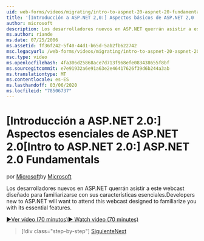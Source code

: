 ```yaml
---
uid: web-forms/videos/migrating/intro-to-aspnet-20-aspnet-20-fundamentals
title: '[Introducción a ASP.NET 2,0:] Aspectos básicos de ASP.NET 2,0 | Microsoft Docs'
author: microsoft
description: Los desarrolladores nuevos en ASP.NET querrán asistir a este webcast diseñado para familiarizarse con sus características esenciales.
ms.author: riande
ms.date: 07/25/2006
ms.assetid: ff36f242-5f40-44d1-b65d-5ab2fb622742
msc.legacyurl: /web-forms/videos/migrating/intro-to-aspnet-20-aspnet-20-fundamentals
msc.type: video
ms.openlocfilehash: 4fa306d25868ace7d713f968efe083438655f8bf
ms.sourcegitcommit: e7e91932a6e91a63e2e46417626f39d6b244a3ab
ms.translationtype: MT
ms.contentlocale: es-ES
ms.lasthandoff: 03/06/2020
ms.locfileid: "78506737"
---
```

# <a name="intro-to-aspnet-20-aspnet-20-fundamentals"></a><span data-ttu-id="84349-103">[Introducción a ASP.NET 2.0:] Aspectos esenciales de ASP.NET 2.0</span><span class="sxs-lookup"><span data-stu-id="84349-103">[Intro to ASP.NET 2.0:] ASP.NET 2.0 Fundamentals</span></span>

<span data-ttu-id="84349-104">por [Microsoft](https://github.com/microsoft)</span><span class="sxs-lookup"><span data-stu-id="84349-104">by [Microsoft](https://github.com/microsoft)</span></span>

<span data-ttu-id="84349-105">Los desarrolladores nuevos en ASP.NET querrán asistir a este webcast diseñado para familiarizarse con sus características esenciales.</span><span class="sxs-lookup"><span data-stu-id="84349-105">Developers new to ASP.NET will want to attend this webcast designed to familiarize you with its essential features.</span></span>

[<span data-ttu-id="84349-106">&#9654;Ver vídeo (70 minutos)</span><span class="sxs-lookup"><span data-stu-id="84349-106">&#9654; Watch video (70 minutes)</span></span>](https://channel9.msdn.com/Blogs/ASP-NET-Site-Videos/intro-to-aspnet-20-aspnet-20-fundamentals)

> [!div class="step-by-step"]
> [<span data-ttu-id="84349-107">Siguiente</span><span class="sxs-lookup"><span data-stu-id="84349-107">Next</span></span>](intro-to-aspnet-20-user-interface-elements.md)
